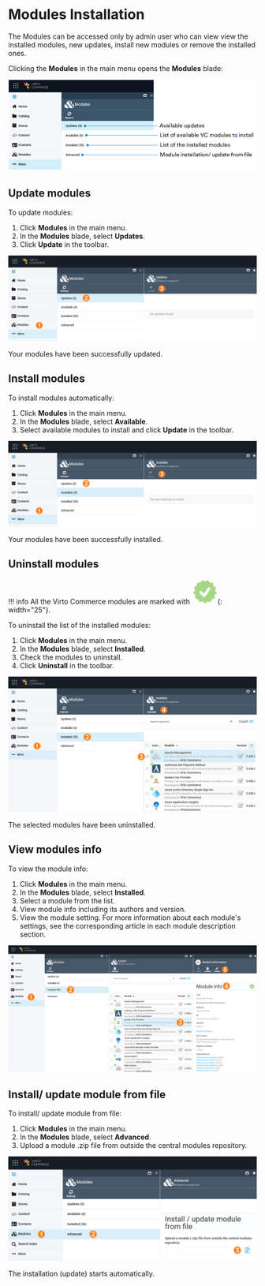 
# Modules Installation

The Modules can be accessed only by admin user who can view view the installed modules, new updates, install new modules or remove the installed ones.

Clicking the **Modules** in the main menu opens the **Modules** blade:

![Modules](media/modules.png)

## Update modules

To update modules:

1. Click **Modules** in the main menu.
1. In the **Modules** blade, select **Updates**.
1. Click **Update** in the toolbar.

![Updates](media/module-updates.png)

Your modules have been successfully updated.

## Install modules

To install modules automatically:

1. Click **Modules** in the main menu.
1. In the **Modules** blade, select **Available**.
1. Select available modules to install and click **Update** in the toolbar.

![Updates](media/module-install.png)

Your modules have been successfully installed.

## Uninstall modules

!!! info
    All the Virto Commerce modules are marked with ![tick](media/tick.png){: width="25"}.

To uninstall the list of the installed modules:

1. Click **Modules** in the main menu.
1. In the **Modules** blade, select **Installed**.
1. Check the modules to uninstall.
1. Click **Uninstall** in the toolbar.

![Uninstall](media/module-uninstall.png)

The selected modules have been uninstalled.

## View modules info

To view the module info:

1. Click **Modules** in the main menu.
1. In the **Modules** blade, select **Installed**.
1. Select a module from the list.
1. View module info including its authors and version.
1. View the module setting. For more information about each module's settings, see the corresponding article in each module description section.

![Uninstall](media/modules-view.png)

## Install/ update module from file

To install/ update module from file:

1. Click **Modules** in the main menu.
1. In the **Modules** blade, select **Advanced**.
1. Upload a module .zip file from outside the central modules repository.

![Install from file](media/module-install-from-file.png)

The installation (update) starts automatically.
